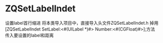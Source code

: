 # ZQSetLabelIndet
设置label首行缩进
将本类导入项目中，直接导入头文件ZQSetLabelIndet.h
掉用[ZQSetLabelIndet SetLabel:<#(UILabel *)#> Number:<#(CGFloat)#>];方法
传入要设置的label和距离
